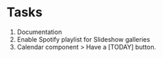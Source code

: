 # Tasks

1. Documentation
2. Enable Spotify playlist for Slideshow galleries
3. Calendar component > Have a [TODAY] button.
